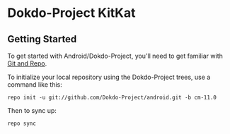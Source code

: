 Dokdo-Project KitKat
===========


Getting Started
---------------

To get started with Android/Dokdo-Project, you'll need to get
familiar with [Git and Repo](http://source.android.com/source/using-repo.html).

To initialize your local repository using the Dokdo-Project trees, use a command like this:

    repo init -u git://github.com/Dokdo-Project/android.git -b cm-11.0

Then to sync up:

    repo sync
